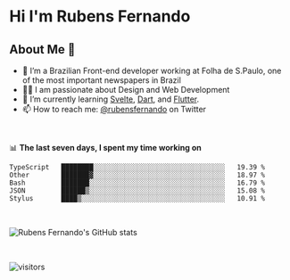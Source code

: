 # Hi I'm Rubens Fernando

## About Me 🚀

- 🌱 I’m a Brazilian Front-end developer working at Folha de S.Paulo, one of the most important newspapers in Brazil
- 👨‍💻 I am passionate about Design and Web Development
- 📖 I’m currently learning [Svelte](https://svelte.dev/), [Dart](https://dart.dev/), and [Flutter](https://flutter.dev/).
- 📫 How to reach me: [@rubensfernando](https://twitter.com/rubensfernando) on Twitter

<br />

📊 **The last seven days, I spent my time working on**

<!--START_SECTION:waka-->
```text
TypeScript   ████████░░░░░░░░░░░░░░░░░░░░░░░░░░░░░░░░░   19.39 % 
Other        ███████▓░░░░░░░░░░░░░░░░░░░░░░░░░░░░░░░░░   18.97 % 
Bash         ███████░░░░░░░░░░░░░░░░░░░░░░░░░░░░░░░░░░   16.79 % 
JSON         ██████▒░░░░░░░░░░░░░░░░░░░░░░░░░░░░░░░░░░   15.08 % 
Stylus       ████▒░░░░░░░░░░░░░░░░░░░░░░░░░░░░░░░░░░░░   10.91 % 
```
<!--END_SECTION:waka-->

<br />

![Rubens Fernando's GitHub stats](https://github-readme-stats.vercel.app/api?username=rubensfernando&show_icons=true&hide_border=true)

<br />

![visitors](https://visitor-badge.laobi.icu/badge?page_id=rubensfernando.rubensfernando)
